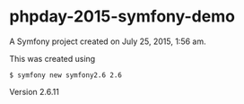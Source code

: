 phpday-2015-symfony-demo
========================

A Symfony project created on July 25, 2015, 1:56 am.

This was created using
```
$ symfony new symfony2.6 2.6
```

Version 2.6.11

